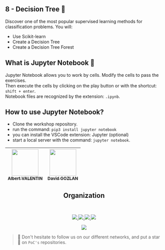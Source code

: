## 8 - Decision Tree :evergreen_tree:
Discover one of the most popular supervised learning methods for classification problems. You will:
- Use Scikit-learn
- Create a Decision Tree
- Create a Decision Tree Forest

## What is Jupyter Notebook :book:

Jupyter Notebook allows you to work by cells. Modify the cells to pass the exercises.  
Then execute the cells by clicking on the play button or with the shortcut: ``shift + enter``.  
Notebook files are recognized by the extension: ``.ipynb``.


## How to use Jupyter Notebook?

- Clone the workshop repository.
- run the command: ``pip3 install jupyter notebook``
- you can install the VSCode extension: Jupyter (optional)
- start a local server with the command: ``jupyter notebook``.

| [<img src="https://github.com/jeanbaptistedebize.png?size=85" width=85><br><sub>Albert VALENTIN</sub>](https://github.com/jeanbaptistedebize) | [<img src="https://github.com/ThisisYoYoDev.png?size=85" width=85><br><sub>David GOZLAN</sub>](https://github.com/ThisisYoYoDev) 
| :---: | :---: |
<h2 align=center>
<h2 align=center>
Organization
</h2>
<br/>
<p align='center'>
    <a href="https://www.linkedin.com/company/pocinnovation/mycompany/">
        <img src="https://img.shields.io/badge/LinkedIn-0077B5?style=for-the-badge&logo=linkedin&logoColor=white">
    </a>
    <a href="https://www.instagram.com/pocinnovation/">
        <img src="https://img.shields.io/badge/Instagram-E4405F?style=for-the-badge&logo=instagram&logoColor=white">
    </a>
    <a href="https://twitter.com/PoCInnovation">
        <img src="https://img.shields.io/badge/Twitter-1DA1F2?style=for-the-badge&logo=twitter&logoColor=white">
    </a>
    <a href="https://discord.com/invite/Yqq2ADGDS7">
        <img src="https://img.shields.io/badge/Discord-7289DA?style=for-the-badge&logo=discord&logoColor=white">
    </a>
</p>
<p align=center>
    <a href="https://www.poc-innovation.fr/">
        <img src="https://img.shields.io/badge/WebSite-1a2b6d?style=for-the-badge&logo=GitHub Sponsors&logoColor=white">
    </a>
</p>

> :rocket: Don't hesitate to follow us on our different networks, and put a star 🌟 on `PoC's` repositories.
